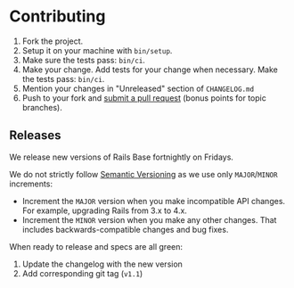 # Contributing

1. Fork the project.
2. Setup it on your machine with `bin/setup`.
3. Make sure the tests pass: `bin/ci`.
4. Make your change. Add tests for your change when necessary. Make the tests pass: `bin/ci`.
5. Mention your changes in "Unreleased" section of `CHANGELOG.md`
6. Push to your fork and [submit a pull request](https://help.github.com/articles/creating-a-pull-request/)
  (bonus points for topic branches).

## Releases

We release new versions of Rails Base fortnightly on Fridays.

We do not strictly follow [Semantic Versioning](http://semver.org/) as we use only `MAJOR`/`MINOR` increments:

* Increment the `MAJOR` version when you make incompatible API changes.
  For example, upgrading Rails from 3.x to 4.x.
* Increment the `MINOR` version when you make any other changes.
  That includes backwards-compatible changes and bug fixes.

When ready to release and specs are all green:

1. Update the changelog with the new version
2. Add corresponding git tag (`v1.1`)
